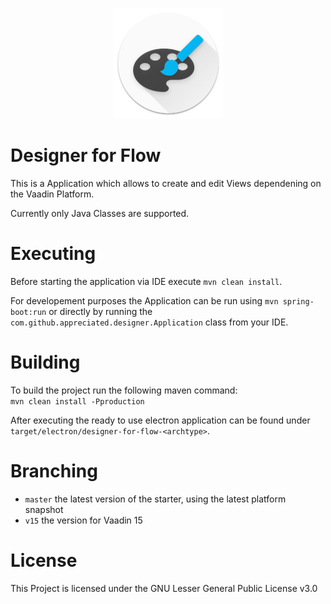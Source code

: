 <p align="center"><img src="https://github.com/appreciated/designer-for-flow/blob/master/logo-floating-low.png">
<br>
  <h1>Designer for Flow</h1>
</p>    

This is a Application which allows to create and edit Views dependening on the Vaadin Platform.

Currently only Java Classes are supported.    

# Executing
Before starting the application via IDE execute `mvn clean install`.

For developement purposes the Application can be run using `mvn spring-boot:run` or directly by running the `com.github.appreciated.designer.Application` class from your IDE. 

# Building
To build the project run the following maven command:  
`mvn clean install -Pproduction` 

After executing the ready to use electron application can be found under `target/electron/designer-for-flow-<archtype>`.

# Branching

* `master` the latest version of the starter, using the latest platform snapshot
* `v15` the version for Vaadin 15

# License

This Project is licensed under the GNU Lesser General Public License v3.0
